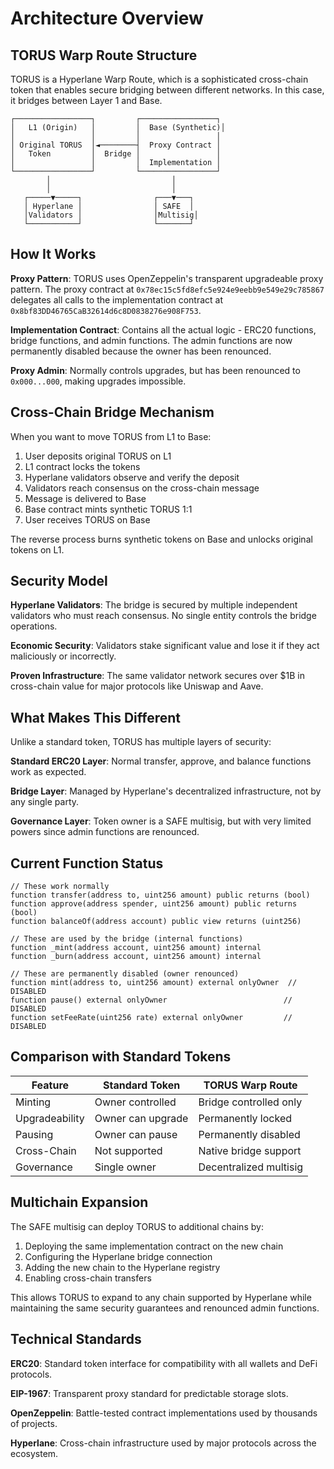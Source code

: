 # Architecture Overview

## TORUS Warp Route Structure

TORUS is a Hyperlane Warp Route, which is a sophisticated cross-chain token that enables secure bridging between different networks. In this case, it bridges between Layer 1 and Base.

```
┌─────────────────┐         ┌─────────────────┐
│   L1 (Origin)   │         │  Base (Synthetic)│
│                 │         │                 │
│ Original TORUS  │◄────────┤  Proxy Contract │
│   Token         │  Bridge │                 │
│                 │         │  Implementation │
└─────────────────┘         └─────────────────┘
        │                           │
        │                           │
   ┌─────▼─────┐                ┌───▼───┐
   │ Hyperlane │                │ SAFE  │
   │Validators │                │Multisig│
   └───────────┘                └───────┘
```

## How It Works

**Proxy Pattern**: TORUS uses OpenZeppelin's transparent upgradeable proxy pattern. The proxy contract at `0x78ec15c5fd8efc5e924e9eebb9e549e29c785867` delegates all calls to the implementation contract at `0x8bf83DD46765CaB32614d6c8D0838276e908F753`.

**Implementation Contract**: Contains all the actual logic - ERC20 functions, bridge functions, and admin functions. The admin functions are now permanently disabled because the owner has been renounced.

**Proxy Admin**: Normally controls upgrades, but has been renounced to `0x000...000`, making upgrades impossible.

## Cross-Chain Bridge Mechanism

When you want to move TORUS from L1 to Base:

1. User deposits original TORUS on L1
2. L1 contract locks the tokens
3. Hyperlane validators observe and verify the deposit
4. Validators reach consensus on the cross-chain message
5. Message is delivered to Base
6. Base contract mints synthetic TORUS 1:1
7. User receives TORUS on Base

The reverse process burns synthetic tokens on Base and unlocks original tokens on L1.

## Security Model

**Hyperlane Validators**: The bridge is secured by multiple independent validators who must reach consensus. No single entity controls the bridge operations.

**Economic Security**: Validators stake significant value and lose it if they act maliciously or incorrectly.

**Proven Infrastructure**: The same validator network secures over $1B in cross-chain value for major protocols like Uniswap and Aave.

## What Makes This Different

Unlike a standard token, TORUS has multiple layers of security:

**Standard ERC20 Layer**: Normal transfer, approve, and balance functions work as expected.

**Bridge Layer**: Managed by Hyperlane's decentralized infrastructure, not by any single party.

**Governance Layer**: Token owner is a SAFE multisig, but with very limited powers since admin functions are renounced.

## Current Function Status

```solidity
// These work normally
function transfer(address to, uint256 amount) public returns (bool)
function approve(address spender, uint256 amount) public returns (bool)
function balanceOf(address account) public view returns (uint256)

// These are used by the bridge (internal functions)
function _mint(address account, uint256 amount) internal
function _burn(address account, uint256 amount) internal

// These are permanently disabled (owner renounced)
function mint(address to, uint256 amount) external onlyOwner  // DISABLED
function pause() external onlyOwner                          // DISABLED
function setFeeRate(uint256 rate) external onlyOwner         // DISABLED
```

## Comparison with Standard Tokens

| Feature | Standard Token | TORUS Warp Route |
|---------|---------------|------------------|
| Minting | Owner controlled | Bridge controlled only |
| Upgradeability | Owner can upgrade | Permanently locked |
| Pausing | Owner can pause | Permanently disabled |
| Cross-Chain | Not supported | Native bridge support |
| Governance | Single owner | Decentralized multisig |

## Multichain Expansion

The SAFE multisig can deploy TORUS to additional chains by:

1. Deploying the same implementation contract on the new chain
2. Configuring the Hyperlane bridge connection
3. Adding the new chain to the Hyperlane registry
4. Enabling cross-chain transfers

This allows TORUS to expand to any chain supported by Hyperlane while maintaining the same security guarantees and renounced admin functions.

## Technical Standards

**ERC20**: Standard token interface for compatibility with all wallets and DeFi protocols.

**EIP-1967**: Transparent proxy standard for predictable storage slots.

**OpenZeppelin**: Battle-tested contract implementations used by thousands of projects.

**Hyperlane**: Cross-chain infrastructure used by major protocols across the ecosystem.